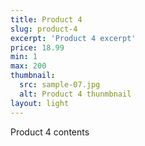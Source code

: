 ```yaml
---
title: Product 4
slug: product-4
excerpt: 'Product 4 excerpt'
price: 18.99
min: 1
max: 200
thumbnail: 
  src: sample-07.jpg
  alt: Product 4 thunmbnail
layout: light
---
```


Product 4 contents
